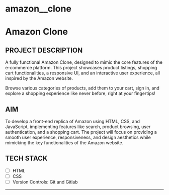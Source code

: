 # amazon__clone
# Amazon Clone

## PROJECT DESCRIPTION

A fully functional Amazon Clone, designed to mimic the core features of the e-commerce platform. This project showcases product listings, shopping cart functionalities, a responsive UI, and an interactive user experience, all inspired by the Amazon website.

Browse various categories of products, add them to your cart, sign in, and explore a shopping experience like never before, right at your fingertips!


## AIM 
To develop a front-end replica of Amazon using HTML, CSS, and JavaScript, implementing features like search, product browsing, user authentication, and a shopping cart. The project will focus on providing a smooth user experience, responsiveness, and design aesthetics while mimicking the key functionalities of the Amazon website.


## TECH STACK

- [ ] HTML
- [ ] CSS
- [ ] Version Controls: Git and Gitlab
***

